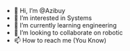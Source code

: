 - 👋 Hi, I’m @Azibuy
- 👀 I’m interested in Systems
- 🌱 I’m currently learning engineering
- 💞️ I’m looking to collaborate on robotic
- 📫 How to reach me (You Know)

<!---
Azibuy/Azibuy is a ✨ special ✨ repository because its `README.md` (this file) appears on your GitHub profile.
You can click the Preview link to take a look at your changes.
--->

